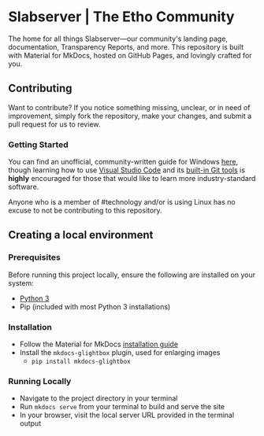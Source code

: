 # Slabserver | The Etho Community

The home for all things Slabserver—our community's landing page, documentation, Transparency Reports, and more. This repository is built with Material for MkDocs, hosted on GitHub Pages, and lovingly crafted for you.

## Contributing
Want to contribute? If you notice something missing, unclear, or in need of improvement, simply fork the repository, make your changes, and submit a pull request for us to review.

### Getting Started
You can find an unofficial, community-written guide for Windows [here](https://docs.google.com/document/d/1i4LC5sPDEf1dvd6OIK5IL46T43k4v-eM/edit?usp=share_link&ouid=104497508606139676974&rtpof=true&sd=true), though learning how to use [Visual Studio Code](https://code.visualstudio.com/docs/getstarted/getting-started) and its [built-in Git tools](https://code.visualstudio.com/docs/sourcecontrol/intro-to-git) is **highly** encouraged for those that would like to learn more industry-standard software.

Anyone who is a member of #technology and/or is using Linux has no excuse to not be contributing to this repository.

## Creating a local environment

### Prerequisites
Before running this project locally, ensure the following are installed on your system:
- [Python 3](https://www.python.org/downloads/)
- Pip (included with most Python 3 installations)

### Installation
- Follow the Material for MkDocs [installation guide](https://squidfunk.github.io/mkdocs-material/getting-started/)
- Install the `mkdocs-glightbox` plugin, used for enlarging images
    -   ```pip install mkdocs-glightbox```

### Running Locally
- Navigate to the project directory in your terminal
- Run `mkdocs serve` from your terminal to build and serve the site 
- In your browser, visit the local server URL provided in the terminal output